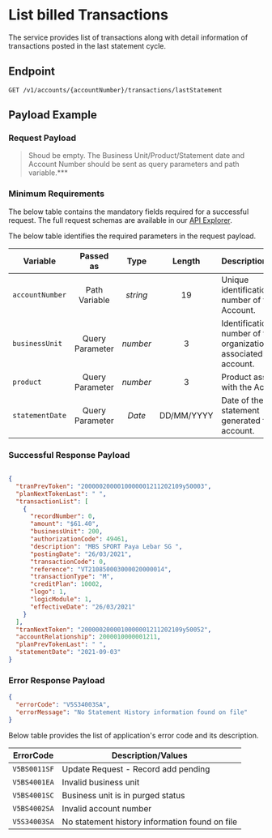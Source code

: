# List billed Transactions

 The service provides list of transactions along with detail information of transactions posted in the last statement cycle.

## Endpoint

`GET /v1/accounts/{accountNumber}/transactions/lastStatement`

## Payload Example

### Request Payload

> Shoud be empty.
>The Business Unit/Product/Statement date and Account Number should be sent as query parameters and path variable.***



### Minimum Requirements

The below table contains the mandatory fields required for a successful request. The full request schemas are available in our [API Explorer](../api/?type=get&path=/v1/accounts/{accountNumber}/transactions/lastStatement).

The below table identifies the required parameters in the request payload.

| Variable | Passed as | Type | Length | Description/Values |
| -------- | :-------: | :--: | :------------: | ------------------ |
| `accountNumber` | Path Variable | *string* | 19 | Unique identification number of the Account. | 
| `businessUnit` | Query Parameter | *number* | 3 | Identification number of the organization associated with the account. |
| `product` | Query Parameter | *number* | 3 | Product associated with the Account. |
| `statementDate` | Query Parameter | *Date* | DD/MM/YYYY | Date of the last statement generated for this account. |

### Successful Response Payload

```json

{
  "tranPrevToken": "2000002000010000001211202109y50003",
  "planNextTokenLast": " ",
  "transactionList": [
    {
      "recordNumber": 0,
      "amount": "$61.40",
      "businessUnit": 200,
      "authorizationCode": 49461,
      "description": "MBS SPORT Paya Lebar SG ",
      "postingDate": "26/03/2021",
      "transactionCode": 0,
      "reference": "VT210850003000020000014",
      "transactionType": "M",
      "creditPlan": 10002,
      "logo": 1,
      "logicModule": 1,
      "effectiveDate": "26/03/2021"
    }
  ],
  "tranNextToken": "2000002000010000001211202109y50052",
  "accountRelationship": 2000010000001211,
  "planPrevTokenLast": " ",
  "statementDate": "2021-09-03"
}
```

### Error Response Payload

```json
{
  "errorCode": "V5S34003SA",
  "errorMessage": "No Statement History information found on file"  
}
```

Below table provides the list of application's error code and its description.

| ErrorCode |  Description/Values |
| --------  | ------------------ |
| `V5BS0011SF` | Update Request - Record add pending |
| `V5BS4001EA` | Invalid business unit |
| `V5BS4001SC` | Business unit is in purged status |
| `V5BS4002SA` | Invalid account number |  
| `V5S34003SA` | No statement history information found on file |
